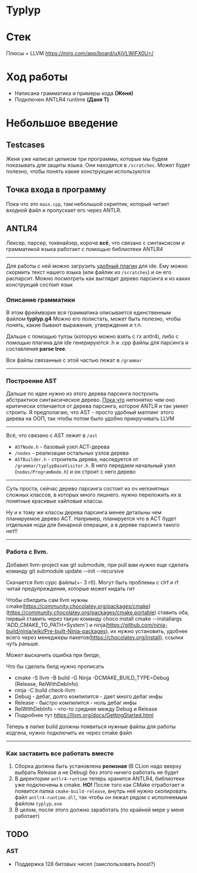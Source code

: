 # Typlyp

# Стек
Плюсы + LLVM
https://miro.com/app/board/uXjVLWIFX0U=/

# Ход работы
- Написана грамматика и примеры кода **(Женя)**
- Подключен ANTLR4 runtime **(Даня Т)**

# Небольшое введение
## Testcases
Женя уже написал целиком три программы, которые мы будем показывать для защиты языка.
Они находятся в `/scratches`. Может будет полезно, чтобы понять какие 
конструкции используются

## Точка входа в программу
Пока что это `main.cpp`, там небольшой скриптик, который читает входной файл
и пропускает его через ANTLR.

## ANTLR4
Лексер, парсер, токенайзер, короче **всё**, что связано с синтаксисом и грамматикой языка
работает с помощью библиотеки ANTLR4

---

Для работы с ней можно загрузить [удобный плагин](https://plugins.jetbrains.com/plugin/7358-antlr-v4)
для ide. Ему можно скормить текст нашего языка (или файлик из `/scratches`) и он его
распарсит. Можно посмотреть как выглядит дерево парсинга и из каких
конструкций состоит язык
### Описание грамматики
В этом фреймворке вся грамматика описывается единственным файлом **typlyp.g4**
Можно его полистать, может быть полезно, чтобы понять, какие бывают выражения,
утверждения и т.п.

Дальше с помощью тулзы (которую можно взять с гх antlr4), либо с помощью плагина для
ide генерируются .h и .cpp файлы для парсинга и составления **parse tree**.

Все файлы связанные с этой частью лежат в `/grammar`

---

### Построение AST
Дальше по идее нужно из этого дерева парсинга построить абстрактное синтаксическое дерево.
<u>Пока что</u> непонятно чем оно критически отличается от дерева парсинга, которое
ANTLR и так умеет строить. Я предполагаю, что AST - просто удобный маппинг этого дерева
на ООП, так чтобы потом было удобно прикручивать LLVM

---
Всё, что связано с AST лежит в `/ast`
- `ASTNode.h` - базовый узел АСТ-дерева
- `/nodes` - реализации остальных узлов дерева
- `ASTBuilder.h` - строитель дерева, наследуется от `/grammar/typlypBaseVisitor.h`. В него
передаем начальный узел (`nodes/ProgramNode.h`) и он строит с него дерево
---
Суть проста, сейчас дерево парсинга состоит из оч непонятных сложных классов, в которых
много лишнего. нужно переложить их в понятные красивые хайповые классы.

Ну и к тому же классы дерева парсинга менее детальны чем планируемое дерево АСТ.
Например, планируется что в АСТ будет отдельная нода для бинарной операции, а в дереве
парсинга такого нет!!

---

### Работа с llvm.

Добавил llvm-project как git submodule, при pull вам нужно еще сделать команду git submodule update --init --recursive 

Скачается llvm сурс файлы(+- 3 гб). Могут быть проблемы с clrf и rf читай предупреждения, которые может кидать гит

Чтобы сбилдить сам llvm нужны cmake(https://community.chocolatey.org/packages/cmake)
(https://community.chocolatey.org/packages/cmake.portable) ставить оба, первый ставить через такую команду choco install cmake --installargs 'ADD_CMAKE_TO_PATH=System')
и ninja(https://github.com/ninja-build/ninja/wiki/Pre-built-Ninja-packages),
их нужно установить, удобнее всего через менеджеры пакетов(https://chocolatey.org/install), ссылки чуть раньше. 

Может выскачить ошибка при билде, 

Что бы сделать билд нужно прописать
- cmake -S llvm -B build -G Ninja -DCMAKE_BUILD_TYPE=Debug (Release, RelWithDebInfo)
- ninja -C build check-llvm
- Debug - дебаг, долго компилится - дает много дебаг инфы
- Release - быстро компилится - ноль дебаг инфы
- RelWithDebInfo - что-то среднее между Debug и Release
- Подробнее тут https://llvm.org/docs/GettingStarted.html

Теперь в папке build должны появиться нужные файлы для работы кодгена, нужно подключить их через cmake файл

---

### Как заставить все работать вместе
1. Сборка должна быть установлена **релизная** (В CLion надо вверху выбрать Release а не Debug)
без этого ничего работать не будет
2. В директории `antlr4-runtime` теперь хранится ANTLR4, библиотеки уже подключены в cmake.
**НО!** После того как CMake отработает и появится папка `cmake-build-release`, внутрь
неё нужно скопировать файл `antlr4-runtime.dll`, так чтобы он лежал рядом с исполняемым файлом `typlyp.exe`
3. В целом, после этого должно заработать (по крайней мере у меня работает)

## TODO

### AST
- Поддержка 128 битовых чисел (заиспользовать boost?)
